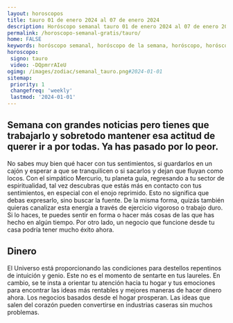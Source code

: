 ```yaml
---
layout: horoscopos
title: tauro 01 de enero 2024 al 07 de enero 2024 
description: Horóscopo semanal tauro 01 de enero 2024 al 07 de enero 2024. Semana con grandes noticias pero tienes que trabajarlo y sobretodo mantener esa actitud de querer ir a por todas. Ya has pasado por lo peor.
permalink: /horoscopo-semanal-gratis/tauro/
home: FALSE
keywords: horóscopo semanal, horóscopo de la semana, horóscopo, horóscopo gratis,horóscopos, horóscopo esperanza gracia, horoscopos tauro la semana, horóscopos gratis, Tarot, Astrologia, Zodíaco, tauro, horoscopo gratis, semanal
horoscopo:
 signo: tauro
 video: -DQpmrrAIeU
ogimg: /images/zodiac/semanal_tauro.png#2024-01-01
sitemap:
 priority: 1
 changefreq: 'weekly'
 lastmod: '2024-01-01'
---
```




## Semana con grandes noticias pero tienes que trabajarlo y sobretodo mantener esa actitud de querer ir a por todas. Ya has pasado por lo peor.

No sabes muy bien qué hacer con tus sentimientos, si guardarlos en un cajón y esperar a que se tranquilicen o si sacarlos y dejan que fluyan como locos.
Con el simpático Mercurio, tu planeta guía, regresando a tu sector de espiritualidad, tal vez descubras que estás más en contacto con tus sentimientos, en especial con el enojo reprimido. Esto no significa que debas expresarlo, sino buscar la fuente. De la misma forma, quizás también quieras canalizar esta energía a través de ejercicio vigoroso o trabajo duro. Si lo haces, te puedes sentir en forma o hacer más cosas de las que has hecho en algún tiempo. Por otro lado, un negocio que funcione desde tu casa podría tener mucho éxito ahora.

## Dinero

El Universo está proporcionando las condiciones para destellos repentinos de intuición y genio. Este no es el momento de sentarte en tus laureles. En cambio, se te insta a orientar tu atención hacia tu hogar y tus emociones para encontrar las ideas más rentables y mejores maneras de hacer dinero ahora. Los negocios basados desde el hogar prosperan. Las ideas que salen del corazón pueden convertirse en industrias caseras sin muchos problemas.